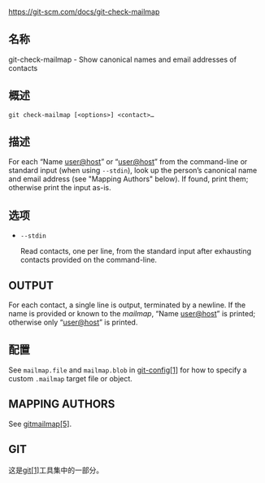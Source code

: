 https://git-scm.com/docs/git-check-mailmap

## 名称

git-check-mailmap - Show canonical names and email addresses of contacts

## 概述

```
git check-mailmap [<options>] <contact>…
```

## 描述

For each “Name <user@host>” or “<user@host>” from the command-line or standard input (when using `--stdin`), look up the person’s canonical name and email address (see "Mapping Authors" below). If found, print them; otherwise print the input as-is.

## 选项

- `--stdin`

  Read contacts, one per line, from the standard input after exhausting contacts provided on the command-line.

## OUTPUT

For each contact, a single line is output, terminated by a newline. If the name is provided or known to the *mailmap*, “Name <user@host>” is printed; otherwise only “<user@host>” is printed.

## 配置

See `mailmap.file` and `mailmap.blob` in [git-config[1]](../git-config) for how to specify a custom `.mailmap` target file or object.

## MAPPING AUTHORS

See [gitmailmap[5]](../../5/gitmailmap).

## GIT

  这是[git[1]](../../Git)工具集中的一部分。